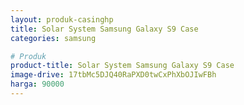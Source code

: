 ```yaml
---
layout: produk-casinghp
title: Solar System Samsung Galaxy S9 Case
categories: samsung

# Produk
product-title: Solar System Samsung Galaxy S9 Case
image-drive: 17tbMc5DJQ40RaPXD0twCxPhXbOJIwFBh
harga: 90000
---
```

